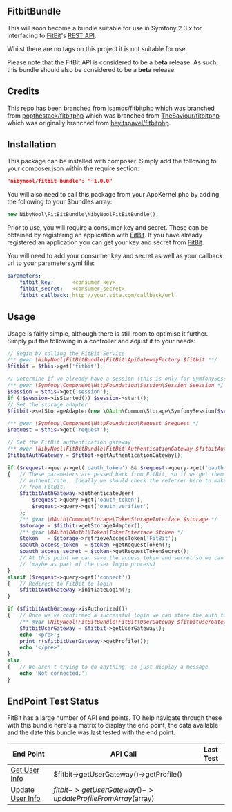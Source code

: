 ## FitbitBundle ##

This will soon become a bundle suitable for use in Symfony 2.3.x for interfacing to [FitBit](http://fitbit.com)'s
[REST API](http://dev.fitbit.com).

Whilst there are no tags on this project it is not suitable for use.

Please note that the FitBit API is considered to be a **beta** release.  As such, this bundle should also be
considered to be a **beta** release.

## Credits ##

This repo has been branched from [jsamos/fitbitphp](https://github.com/jsamos/fitbitphp) which was branched from
[popthestack/fitbitphp](https://github.com/popthestack/fitbitphp) which was branched from
[TheSaviour/fitbitphp](https://github.com/TheSaviour/fitbitphp) which was originally branched from
[heyitspavel/fitbitphp](https://github.com/heyitspavel/fitbitphp).

## Installation ##

This package can be installed with composer.  Simply add the following to your composer.json within the require section:
```json
"nibynool/fitbit-bundle": "~1.0.0"
```

You will also need to call this package from your AppKernel.php by adding the following to your $bundles array:
```php
new NibyNool\FitBitBundle\NibyNoolFitBitBundle(),
```

Prior to use, you will require a consumer key and secret.  These can be obtained by registering an application with
[FitBit](https://dev.fitbit.com/apps/new).  If you have already registered an application you can get your key and
secret from [FitBit](https://dev.fitbit.com/apps).

You will need to add your consumer key and secret as well as your callback url to your parameters.yml file:
```yaml
parameters:
    fitbit_key:      <consumer_key>
    fitbit_secret:   <consumer_secret>
    fitbit_callback: http://your.site.com/callback/url
```

## Usage ##

Usage is fairly simple, although there is still room to optimise it further.  Simply put the following in a controller
and adjust it to your needs:
```php
// Begin by calling the FitBit Service
/** @var \NibyNool\FitBitBundle\FitBit\ApiGatewayFactory $fitbit **/
$fitbit = $this->get('fitbit');

// Determine if we already have a session (this is only for SymfonySession as the storage adapter)
/** @var \Symfony\Component\HttpFoundation\Session\Session $session */
$session = $this->get('session');
if (!$session->isStarted()) $session->start();
// Set the storage adapter
$fitbit->setStorageAdapter(new \OAuth\Common\Storage\SymfonySession($session));

/** @var \Symfony\Component\HttpFoundation\Request $request */
$request = $this->get('request');

// Get the FitBit authentication gateway
/** @var \NibyNool\FitBitBundle\FitBit\AuthenticationGateway $fitbitAuthGateway */
$fitbitAuthGateway = $fitbit->getAuthenticationGateway();

if ($request->query->get('oauth_token') && $request->query->get('oauth_verifier'))
{   // These parameters are passed back from FitBit, so if we get them then we can try and
    // authenticate.  Ideally we should check the referrer here to make sure the request really is
    // from FitBit.
    $fitbitAuthGateway->authenticateUser(
        $request->query->get('oauth_token'),
        $request->query->get('oauth_verifier')
    );
    /** @var \OAuth\Common\Storage\TokenStorageInterface $storage */
    $storage = $fitbit->getStorageAdapter();
    /** @var \OAuth\OAuth1\Token\TokenInterface $token */
    $token   = $storage->retrieveAccessToken('FitBit');
    $oauth_access_token  = $token->getRequestToken();
    $oauth_access_secret = $token->getRequestTokenSecret();
    // At this point we can save the access token and secret so we can reload it when required
    // (maybe as part of the user login process)
}
elseif ($request->query->get('connect'))
{   // Redirect to FitBit to login
    $fitbitAuthGateway->initiateLogin();
}

if ($fitbitAuthGateway->isAuthorized())
{   // Once we've confirmed a successful login we can store the auth token
    /** @var \NibyNool\FitBitBundle\FitBit\UserGateway $fitbitUserGateway */
    $fitbitUserGateway = $fitbit->getUserGateway();
    echo '<pre>';
    print_r($fitbitUserGateway->getProfile());
    echo '</pre>';
}
else
{   // We aren't trying to do anything, so just display a message
    echo 'Not connected.';
}
```

## EndPoint Test Status ##

FitBit has a large number of API end points.  TO help navigate through these with this bundle here's a matrix to display
the end point, the data available and the date this bundle was last tested with the end point.

End Point | API Call | Last Test
----------|----------|----------
[Get User Info](https://wiki.fitbit.com/display/API/API-Get-User-Info)|$fitbit->getUserGateway()->getProfile()|
[Update User Info](https://wiki.fitbit.com/display/API/API-Update-User-Info)|$fitbit->getUserGateway()->updateProfileFromArray($array)|
